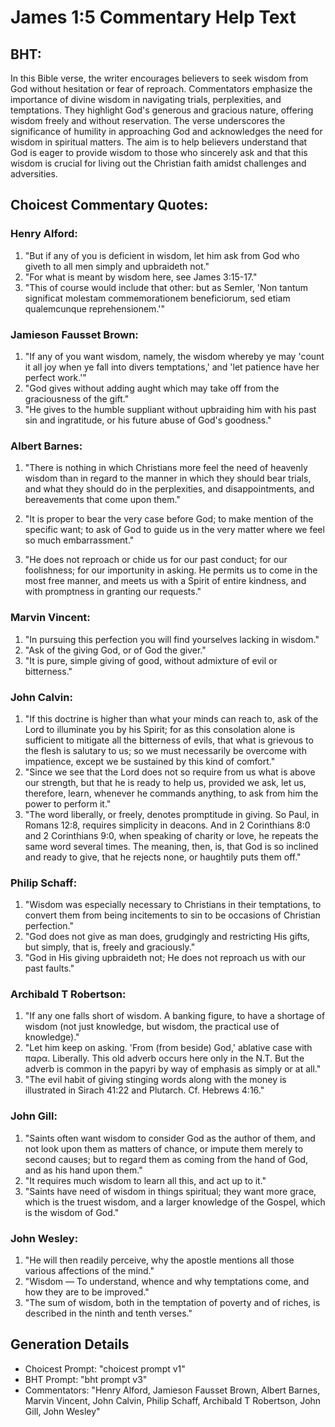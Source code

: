 # James 1:5 Commentary Help Text

## BHT:
In this Bible verse, the writer encourages believers to seek wisdom from God without hesitation or fear of reproach. Commentators emphasize the importance of divine wisdom in navigating trials, perplexities, and temptations. They highlight God's generous and gracious nature, offering wisdom freely and without reservation. The verse underscores the significance of humility in approaching God and acknowledges the need for wisdom in spiritual matters. The aim is to help believers understand that God is eager to provide wisdom to those who sincerely ask and that this wisdom is crucial for living out the Christian faith amidst challenges and adversities.

## Choicest Commentary Quotes:
### Henry Alford:
1. "But if any of you is deficient in wisdom, let him ask from God who giveth to all men simply and upbraideth not." 
2. "For what is meant by wisdom here, see James 3:15-17." 
3. "This of course would include that other: but as Semler, 'Non tantum significat molestam commemorationem beneficiorum, sed etiam qualemcunque reprehensionem.'"

### Jamieson Fausset Brown:
1. "If any of you want wisdom, namely, the wisdom whereby ye may 'count it all joy when ye fall into divers temptations,' and 'let patience have her perfect work.'"
2. "God gives without adding aught which may take off from the graciousness of the gift."
3. "He gives to the humble suppliant without upbraiding him with his past sin and ingratitude, or his future abuse of God's goodness."

### Albert Barnes:
1. "There is nothing in which Christians more feel the need of heavenly wisdom than in regard to the manner in which they should bear trials, and what they should do in the perplexities, and disappointments, and bereavements that come upon them." 

2. "It is proper to bear the very case before God; to make mention of the specific want; to ask of God to guide us in the very matter where we feel so much embarrassment." 

3. "He does not reproach or chide us for our past conduct; for our foolishness; for our importunity in asking. He permits us to come in the most free manner, and meets us with a Spirit of entire kindness, and with promptness in granting our requests."

### Marvin Vincent:
1. "In pursuing this perfection you will find yourselves lacking in wisdom."
2. "Ask of the giving God, or of God the giver."
3. "It is pure, simple giving of good, without admixture of evil or bitterness."

### John Calvin:
1. "If this doctrine is higher than what your minds can reach to, ask of the Lord to illuminate you by his Spirit; for as this consolation alone is sufficient to mitigate all the bitterness of evils, that what is grievous to the flesh is salutary to us; so we must necessarily be overcome with impatience, except we be sustained by this kind of comfort."
2. "Since we see that the Lord does not so require from us what is above our strength, but that he is ready to help us, provided we ask, let us, therefore, learn, whenever he commands anything, to ask from him the power to perform it."
3. "The word liberally, or freely, denotes promptitude in giving. So Paul, in Romans 12:8, requires simplicity in deacons. And in 2 Corinthians 8:0 and 2 Corinthians 9:0, when speaking of charity or love, he repeats the same word several times. The meaning, then, is, that God is so inclined and ready to give, that he rejects none, or haughtily puts them off."

### Philip Schaff:
1. "Wisdom was especially necessary to Christians in their temptations, to convert them from being incitements to sin to be occasions of Christian perfection."
2. "God does not give as man does, grudgingly and restricting His gifts, but simply, that is, freely and graciously."
3. "God in His giving upbraideth not; He does not reproach us with our past faults."

### Archibald T Robertson:
1. "If any one falls short of wisdom. A banking figure, to have a shortage of wisdom (not just knowledge, but wisdom, the practical use of knowledge)."
2. "Let him keep on asking. 'From (from beside) God,' ablative case with παρα. Liberally. This old adverb occurs here only in the N.T. But the adverb is common in the papyri by way of emphasis as simply or at all."
3. "The evil habit of giving stinging words along with the money is illustrated in Sirach 41:22 and Plutarch. Cf. Hebrews 4:16."

### John Gill:
1. "Saints often want wisdom to consider God as the author of them, and not look upon them as matters of chance, or impute them merely to second causes; but to regard them as coming from the hand of God, and as his hand upon them."
2. "It requires much wisdom to learn all this, and act up to it."
3. "Saints have need of wisdom in things spiritual; they want more grace, which is the truest wisdom, and a larger knowledge of the Gospel, which is the wisdom of God."

### John Wesley:
1. "He will then readily perceive, why the apostle mentions all those various affections of the mind."
2. "Wisdom — To understand, whence and why temptations come, and how they are to be improved."
3. "The sum of wisdom, both in the temptation of poverty and of riches, is described in the ninth and tenth verses."


## Generation Details
- Choicest Prompt: "choicest prompt v1"
- BHT Prompt: "bht prompt v3"
- Commentators: "Henry Alford, Jamieson Fausset Brown, Albert Barnes, Marvin Vincent, John Calvin, Philip Schaff, Archibald T Robertson, John Gill, John Wesley"
